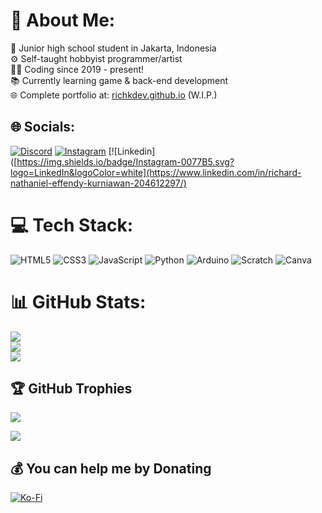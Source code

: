 # 💫 About Me:

🏫 Junior high school student in Jakarta, Indonesia<br>
⚙️ Self-taught hobbyist programmer/artist<br>
👨‍💻 Coding since 2019 - present!<br>
📚 Currently learning game & back-end development<br>
🌐 Complete portfolio at: [richkdev.github.io](https://richkdev.github.io) (W.I.P.)

## 🌐 Socials:

[![Discord](https://img.shields.io/badge/Discord-%237289DA.svg?logo=discord&logoColor=white)](https://discordapp.com/users/969551798220251139) [![Instagram](https://img.shields.io/badge/Instagram-%23E4405F.svg?logo=Instagram&logoColor=white)](https://instagram.com/rich.kurniawan) [![Linkedin]([https://img.shields.io/badge/Instagram-0077B5.svg?logo=LinkedIn&logoColor=white](https://www.linkedin.com/in/richard-nathaniel-effendy-kurniawan-204612297/) 

# 💻 Tech Stack:

![HTML5](https://img.shields.io/badge/html5-%23E34F26.svg?style=for-the-badge&logo=html5&logoColor=white) ![CSS3](https://img.shields.io/badge/css3-%231572B6.svg?style=for-the-badge&logo=css3&logoColor=white) ![JavaScript](https://img.shields.io/badge/javascript-%23323330.svg?style=for-the-badge&logo=javascript&logoColor=%23F7DF1E) ![Python](https://img.shields.io/badge/python-3670A0?style=for-the-badge&logo=python&logoColor=ffdd54) ![Arduino](https://img.shields.io/badge/-Arduino-00979D?style=for-the-badge&logo=Arduino&logoColor=white) ![Scratch](https://img.shields.io/badge/Scratch-%23F9A83A.svg?style=for-the-badge&logo=Scratch&logoColor=white) ![Canva](https://img.shields.io/badge/Canva-%2300C4CC.svg?style=for-the-badge&logo=Canva&logoColor=white)

# 📊 GitHub Stats:

![](https://github-readme-stats.vercel.app/api?username=richkdev&theme=dark&hide_border=false&include_all_commits=false&count_private=false)<br/>
![](https://github-readme-streak-stats.herokuapp.com/?user=richkdev&theme=dark&hide_border=false)<br/>
![](https://github-readme-stats.vercel.app/api/top-langs/?username=richkdev&theme=dark&hide_border=false&include_all_commits=false&count_private=false&layout=compact)

## 🏆 GitHub Trophies

![](https://github-profile-trophy.vercel.app/?username=richkdev&theme=radical&no-frame=false&no-bg=true&margin-w=4)

[![](https://visitcount.itsvg.in/api?id=richkdev&icon=0&color=0)](https://visitcount.itsvg.in)

## 💰 You can help me by Donating

[![Ko-Fi](https://img.shields.io/badge/Ko--fi-F16061?style=for-the-badge&logo=ko-fi&logoColor=white)](https://ko-fi.com/richmondkleinson) 

